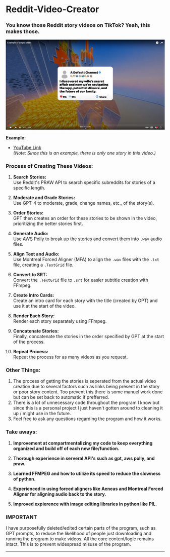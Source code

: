 # Reddit-Video-Creator

### You know those Reddit story videos on TikTok? Yeah, this makes those.

[![Project Logo](media/images/Screenshot.png)](https://youtu.be/PZFq4n_LbN0)

**Example:**
- [YouTube Link](https://youtu.be/PZFq4n_LbN0)  
  *(Note: Since this is an example, there is only one story in this video.)*

### Process of Creating These Videos:

1. **Search Stories:**  
   Use Reddit's PRAW API to search specific subreddits for stories of a specific length.
   
2. **Moderate and Grade Stories:**  
   Use GPT-4 to moderate, grade, change names, etc., of the story(s).
   
3. **Order Stories:**  
   GPT then creates an order for these stories to be shown in the video, prioritizing the better stories first.
   
4. **Generate Audio:**  
   Use AWS Polly to break up the stories and convert them into `.wav` audio files.
   
5. **Align Text and Audio:**  
   Use Montreal Forced Aligner (MFA) to align the `.wav` files with the `.txt` file, creating a `.TextGrid` file.
   
6. **Convert to SRT:**  
   Convert the `.TextGrid` file to `.srt` for easier subtitle creation with FFmpeg.
   
7. **Create Intro Cards:**  
   Create an intro card for each story with the title (created by GPT) and use it at the start of the video.
   
8. **Render Each Story:**  
   Render each story separately using FFmpeg.
   
9. **Concatenate Stories:**  
   Finally, concatenate the stories in the order specified by GPT at the start of the process.
   
10. **Repeat Process:**  
    Repeat the process for as many videos as you request.

### Other Things:
1. The process of getting the stories is seperated from the actual video creation due to several factors such as links being present in the story or poor story content. Too prevent this there is some manuel work done but can be set back to automatic if prefferred.
2. There is a lot of unnecessary code throughout the program I know but since this is a personal project I just haven't gotten around to cleaning it up / might use in the future.
3. Feel free to ask any questions regarding the program and how it works. 


### Take aways:

1. **Improvement at compartmentalizing my code to keep everything organized and build off of each new file/function.**  
   
2. **Thorough experience in serveral API's such as gpt, aws polly, and praw.**  
   
3. **Learned FFMPEG and how to utilize its speed to reduce the slowness of python.**
   
4.  **Experienced in using forced aligners like Aeneas and Montreal Forced Aligner for aligning audio back to the story.**

5.  **Improved expierence with image editing libraries in python like PIL.**
   
### **IMPORTANT**

I have purposefully deleted/edited certain parts of the program, such as GPT prompts, to reduce the likelihood of people just downloading and running the program to make videos. All the core content/logic remains intact. This is to prevent widespread misuse of the program.

---
